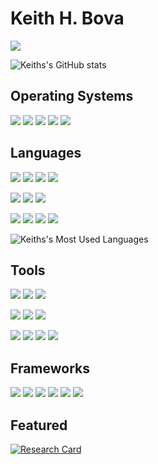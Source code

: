 # Keith H. Bova

[![](https://komarev.com/ghpvc/?username=keithhbova&color=blue)](https://github.com/keithhbova)

![Keiths's GitHub stats](https://github-readme-stats.vercel.app/api?username=keithhbova&show_icons=true&theme=dark&hide=issues)

## Operating Systems
[![](https://img.shields.io/badge/macOS-Catalina%20-blue)](https://www.apple.com/macos/)
[![](https://img.shields.io/badge/Ubuntu-18.04--22.04%20-orange)](https://ubuntu.com/)
[![](https://img.shields.io/badge/Nvidia-Jetson-green)](https://developer.nvidia.com/embedded/develop/software/)
[![](https://img.shields.io/badge/Unraid-OS-red)](https://unraid.net/)
[![](https://img.shields.io/badge/Windows-10-lightgrey)](https://www.microsoft.com/en-us/software-download/windows10ISO)


## Languages
[![](https://img.shields.io/badge/-Python-informational?style=flat&logo=python&logoColor=3776AB&color=white)](https://www.python.org/)
[![](https://img.shields.io/badge/-C++-informational?style=flat&logo=c%2B%2B&logoColor=00599C&color=white)](https://isocpp.org/)
[![](https://img.shields.io/badge/-C-informational?style=flat&logo=c&logoColor=white&color=A8B9CC)](https://www.open-std.org/jtc1/sc22/wg14/)
[![](https://img.shields.io/badge/CMake-%23008FBA.svg?style=flat&logo=cmake&logoColor=white)](https://cmake.org/)

[![](https://img.shields.io/badge/Matlab-2022-red)](https://www.mathworks.com/products/matlab.html)
[![](https://img.shields.io/badge/html5-%23E34F26.svg?style=flat&logo=html5&logoColor=white)]()
[![](https://img.shields.io/badge/Cuda-11.8-green)](https://developer.nvidia.com/cuda-11-8-0-download-archive)

[![](https://img.shields.io/badge/javascript-%23323330.svg?style=flat&logo=javascript&logoColor=%23F7DF1E)]()
[![](https://img.shields.io/badge/go-%2300ADD8.svg?style=flat&logo=go&logoColor=white)]()
[![](https://img.shields.io/badge/Verilog-HDL-green)]()
[![](https://img.shields.io/badge/css3-%231572B6.svg?style=flat&logo=css3&logoColor=white)]()



<!---dark, radical, merko, gruvbox, tokyonight, onedark, cobalt, synthwave, highcontrast, dracula--->
![Keiths's Most Used Languages](https://github-readme-stats.vercel.app/api/top-langs/?username=keithhbova&count_private=true&layout=compact&theme=dark&langs_count=5)

## Tools
[![](https://img.shields.io/badge/Prometheus-IO-red)]()
[![](https://img.shields.io/badge/Grafana-Labs-orange)]()
[![](https://img.shields.io/badge/kubernetes-%23326ce5.svg?style=flat&logo=kubernetes&logoColor=white)]()

[![](https://img.shields.io/badge/Portainer-IO-blue)]()
[![](https://img.shields.io/badge/-Docker-informational?style=flat&logo=docker&logoColor=white&color=2496ED)](https://www.docker.com/)
[![](https://img.shields.io/badge/Jenkins-IO-lightgrey)]()

[![](https://img.shields.io/badge/SolidWorks-2017-red)]()
[![](https://img.shields.io/badge/-Gitlab-informational?style=flat&logo=gitlab&logoColor=white&color=FCA121)](https://about.gitlab.com)
[![](https://img.shields.io/badge/-LaTeX-informational?style=flat&logo=latex&logoColor=white&color=008080)](https://www.latex-project.org/)
[![](https://img.shields.io/badge/Visual%20Studio-5C2D91.svg?style=flat&logo=visual-studio&logoColor=white)]()

## Frameworks

[![](https://img.shields.io/badge/opencv-%23white.svg?style=flat&logo=opencv&logoColor=white)]()
[![](https://img.shields.io/badge/Qt-%23217346.svg?style=flat&logo=Qt&logoColor=white)]()
[![](https://img.shields.io/badge/TensorFlow-%23FF6F00.svg?style=flat&logo=TensorFlow&logoColor=white)]()
[![](https://img.shields.io/badge/PyTorch-%23EE4C2C.svg?style=flat&logo=PyTorch&logoColor=white)]()
[![](https://img.shields.io/badge/ONNX-Runtime-lightgrey)]()
[![](https://img.shields.io/badge/flask-%23000.svg?style=flat&logo=flask&logoColor=white)]()


## Featured


[![Research Card](https://github-readme-stats.vercel.app/api/pin/?username=keithhbova&repo=ct_mesh_segmentation&theme=dark)](https://github.com/keithhbova/ct_mesh_segmentation)

